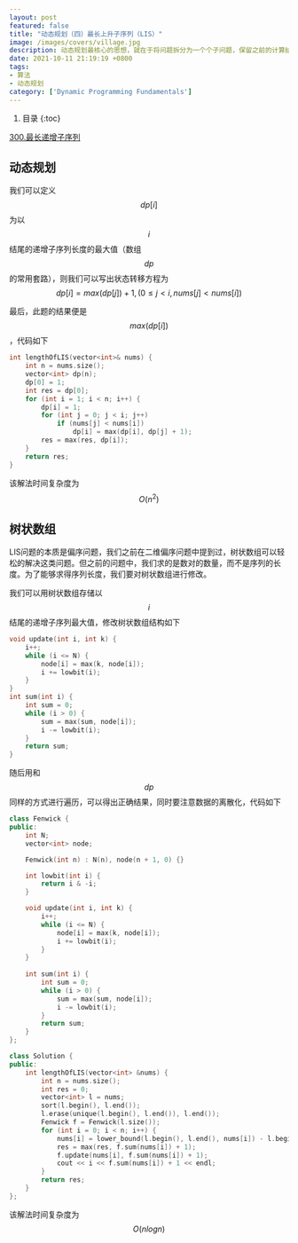 ```yaml
---
layout: post
featured: false
title: "动态规划（四）最长上升子序列（LIS）"
image: /images/covers/village.jpg
description: 动态规划最核心的思想，就在于将问题拆分为一个个子问题，保留之前的计算结果，以达到减少计算量的效果。
date: 2021-10-11 21:19:19 +0800
tags:
- 算法
- 动态规划
category: ['Dynamic Programming Fundamentals']
---
```


1. 目录
{:toc}

[300.最长递增子序列](https://leetcode-cn.com/problems/longest-increasing-subsequence/)

## 动态规划
我们可以定义$$dp[i]$$为以$$i$$结尾的递增子序列长度的最大值（数组$$dp$$的常用套路），则我们可以写出状态转移方程为
$$dp[i]=max(dp[j])+1,(0≤j<i, nums[j]<nums[i])$$

最后，此题的结果便是$$max(dp[i])$$，代码如下

```cpp
int lengthOfLIS(vector<int>& nums) {
    int n = nums.size();
    vector<int> dp(n);
    dp[0] = 1;
    int res = dp[0];
    for (int i = 1; i < n; i++) {
        dp[i] = 1;
        for (int j = 0; j < i; j++)
            if (nums[j] < nums[i])
                dp[i] = max(dp[i], dp[j] + 1);
        res = max(res, dp[i]);
    }
    return res;
}
```
该解法时间复杂度为$$O(n^2)$$

## 树状数组
LIS问题的本质是偏序问题，我们之前在二维偏序问题中提到过，树状数组可以轻松的解决这类问题。但之前的问题中，我们求的是数对的数量，而不是序列的长度。为了能够求得序列长度，我们要对树状数组进行修改。

我们可以用树状数组存储以$$i$$结尾的递增子序列最大值，修改树状数组结构如下

```cpp
void update(int i, int k) {
    i++;
    while (i <= N) {
        node[i] = max(k, node[i]);
        i += lowbit(i);
    }
}
int sum(int i) {
    int sum = 0;
    while (i > 0) {
        sum = max(sum, node[i]);
        i -= lowbit(i);
    }
    return sum;
}
```
随后用和$$dp$$同样的方式进行遍历，可以得出正确结果，同时要注意数据的离散化，代码如下

```cpp
class Fenwick {
public:
    int N;
    vector<int> node;

    Fenwick(int n) : N(n), node(n + 1, 0) {}

    int lowbit(int i) {
        return i & -i;
    }

    void update(int i, int k) {
        i++;
        while (i <= N) {
            node[i] = max(k, node[i]);
            i += lowbit(i);
        }
    }
    
    int sum(int i) {
        int sum = 0;
        while (i > 0) {
            sum = max(sum, node[i]);
            i -= lowbit(i);
        }
        return sum;
    }
};

class Solution {
public:
    int lengthOfLIS(vector<int> &nums) {
        int n = nums.size();
        int res = 0;
        vector<int> l = nums;
        sort(l.begin(), l.end());
        l.erase(unique(l.begin(), l.end()), l.end());
        Fenwick f = Fenwick(l.size());
        for (int i = 0; i < n; i++) {
            nums[i] = lower_bound(l.begin(), l.end(), nums[i]) - l.begin();
            res = max(res, f.sum(nums[i]) + 1);
            f.update(nums[i], f.sum(nums[i]) + 1);
            cout << i << f.sum(nums[i]) + 1 << endl;
        }
        return res;
    }
};
```
该解法时间复杂度为$$O(nlogn)$$
